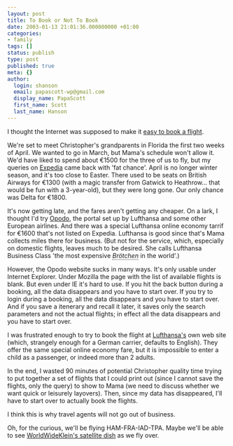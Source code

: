 ```yaml
---
layout: post
title: To Book or Not To Book
date: 2003-01-13 21:01:36.000000000 +01:00
categories:
- family
tags: []
status: publish
type: post
published: true
meta: {}
author:
  login: shanson
  email: papascott-wp@gmail.com
  display_name: PapaScott
  first_name: Scott
  last_name: Hanson
---
```

<p>I thought the Internet was supposed to make it <a title="How we did it last year" href="https://www.papascott.de/2002/03/16/1666.php">easy to book a flight</a>.</p>
<p>We're set to meet Christopher's grandparents in Florida the first two weeks of April.  We wanted to go in March, but Mama's schedule won't allow it. We'd have liked to spend about &euro;1500 for the three of us to fly, but my queries on <a title="Expedia: The German Edition" href="http://www.expedia.de/">Expedia</a> came back with 'fat chance'. April is no longer winter season, and it's too close to Easter. There used to be seats on British Airways for &euro;1300 (with a magic transfer from Gatwick to Heathrow... that would be fun with a 3-year-old), but they were long gone. Our only chance was Delta for &euro;1800. </p>
<p>It's now getting late, and the fares aren't getting any cheaper. On a lark, I thought I'd try <a title="What's an Opodo?" href="http://www.opodo.de/">Opodo</a>, the portal set up by Lufthansa and some other European airlines. And there was a special Lufthansa online economy tarrif for &euro;1600 that's not listed on Expedia. Lufthansa is good since that's Mama collects miles there for business. (But not for the service, which, especially on domestic flights, leaves much to be desired. She calls Lufthansa Business Class 'the most expensive <span xml:lang="de" title="breakfast rolls" style="border-bottom: dotted 1px; font-style: italic;">Brötchen</span> in the world'.)</p>
<p>However, the Opodo website sucks in many ways. It's only usable under Internet Explorer. Under Mozilla the page with the list of available flights is blank. But even under IE it's hard to use. If you hit the back button during a booking, all the data disappears and you have to start over. If you try to login during a booking, all the data disappears and you have to start over. And if you save a itenerary and recall it later, it saves only the search parameters and not the actual flights; in effect all the data disappears and you have to start over.</p>
<p>I was frustrated enough to try to book the flight at <a title="English spoken by default here" href="http://www.lufthansa.de">Lufthansa's</a> own web site (which, strangely enough for a German carrier, defaults to English). They offer the same special online economy fare, but it is impossible to enter a child as a passenger, or indeed more than 2 adults. </p>
<p>In the end, I wasted 90 minutes of potential Christopher quality time trying to put together a set of flights that I could print out (since I cannot save the flights, only the query) to show to Mama (we need to discuss whether we want quick or leisurely layovers). Then, since my data has disappeared, I'll have to start over to actually book the flights.</p>
<p>I think this is why travel agents will not go out of business.</p>
<p>Oh, for the curious, we'll be flying HAM-FRA-IAD-TPA. Maybe we'll be able to see <a href="http://www.worldwideklein.com/comments.php?id=P39_0_1_20">WorldWideKlein's satellite dish</a> as we fly over.</p>
